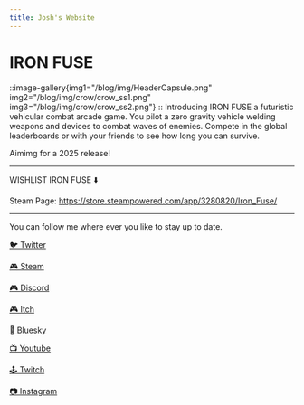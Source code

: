 ```yaml
---
title: Josh's Website
---
```

# IRON FUSE
::image-gallery{img1="/blog/img/HeaderCapsule.png" img2="/blog/img/crow/crow_ss1.png" img3="/blog/img/crow/crow_ss2.png"}
::
Introducing IRON FUSE a futuristic vehicular combat arcade game. You pilot a zero gravity vehicle welding weapons and devices to combat waves of enemies. Compete in the global leaderboards or with your friends to see how long you can survive.

Aimimg for a 2025 release!

---

WISHLIST IRON FUSE ⬇️

Steam Page: https://store.steampowered.com/app/3280820/Iron_Fuse/



--- 
You can follow me where ever you like to stay up to date.

[🐦 Twitter](https://x.com/joshandersn)

[🎮 Steam](https://store.steampowered.com/app/3280820/Iron_Fuse/)

[🎮 Discord](https://discord.gg/ugMbGGEx5n) 

[🎮 Itch](https://jothon.itch.io/)

[🦋 Bluesky](https://joshandersn.bsky.social)

[📺 Youtube](https://youtube.com/@joshandersn)

[🕹️ Twitch](https://www.twitch.tv/joshandersn)

[📷 Instagram](https://www.instagram.com/josh.andrson/)